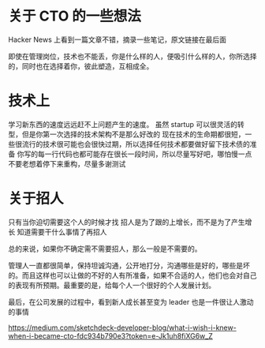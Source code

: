 # 关于 CTO 的一些想法

<!--
ID: a32615a3-fe14-48b6-976f-3db1f5b11a18
Status: publish
Date: 2018-04-04T04:27:00
Modified: 2020-05-16T11:31:48
wp_id: 387
-->

Hacker News 上看到一篇文章不错，摘录一些笔记，原文链接在最后面

即使在管理岗位，技术也不能丢，你是什么样的人，便吸引什么样的人，你所选择的，同时也在选择着你，彼此塑造，互相成全。

# 技术上

学习新东西的速度远远赶不上问题产生的速度。
虽然 startup 可以很灵活的转型，但是你第一次选择的技术架构不是那么好改的
现在技术的生命期都很短，一些很流行的技术很可能也会很快过期，所以选择任何技术都要做好留下技术债的准备
你写的每一行代码也都可能存在很长一段时间，所以尽量写好吧，哪怕慢一点
不要老想着停下来重构，尽量多谢测试

# 关于招人

只有当你迫切需要这个人的时候才找
招人是为了跟的上增长，而不是为了产生增长
知道需要干什么事情了再招人

总的来说，如果你不确定需不需要招人，那么一般是不需要的。

管理人一直都很简单，保持坦诚沟通，公开地打分，沟通哪些是好的，哪些是坏的。而且这样也可以让做的不好的人有所准备，如果不合适的人，他们也会对自己的表现有所预期。最重要的是，给每个人一个很好的个人发展计划。

最后，在公司发展的过程中，看到新人成长甚至变为 leader 也是一件很让人激动的事情

https://medium.com/sketchdeck-developer-blog/what-i-wish-i-knew-when-i-became-cto-fdc934b790e3?token=e-Jk1uh8fiXG6w_Z